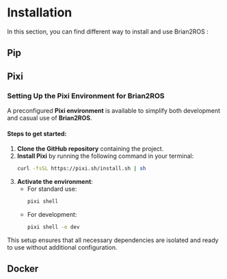 # Installation

In this section, you can find different way to install and use Brian2ROS :

## Pip

## Pixi

### Setting Up the Pixi Environment for Brian2ROS

A preconfigured **Pixi environment** is available to simplify both development and casual use of **Brian2ROS**.

#### Steps to get started:

1. **Clone the GitHub repository** containing the project.
2. **Install Pixi** by running the following command in your terminal:
   ```bash
   curl -fsSL https://pixi.sh/install.sh | sh
   ```
3. **Activate the environment**:
   - For standard use:  
     ```bash
     pixi shell
     ```
   - For development:  
     ```bash
     pixi shell -e dev
     ```

This setup ensures that all necessary dependencies are isolated and ready to use without additional configuration.
## Docker

